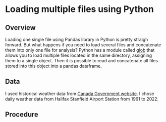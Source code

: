# Loading multiple files using Python

## Overview
Loading one single file using Pandas library in Python is pretty straigh forward. But what happens if you need to load several files and concatenate them into only one file for analysis? Python has a module called [glob](https://docs.python.org/3/library/glob.html#module-glob) that allows you to load multiple files located in the same directory, assigning them to a single object. Then it is possible to read and concatenate all files stored into this object into a pandas dataframe.

## Data
I used historical weather data from [Canada Government website](https://climate.weather.gc.ca/historical_data/search_historic_data_e.html). I chose daily weather data from Halifax Stanfield Airport Station from 1961 to 2022.

## Procedure

